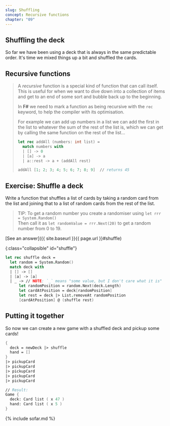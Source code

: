 ```yaml
---
slug: Shuffling
concept: Recursive functions
chapter: "09"
---
```

## Shuffling the deck
So far we have been using a deck that is always in the same predictable order.  It's time we mixed things up a bit and shuffled the cards.

## Recursive functions
> A _recursive_ function is a special kind of function that can call itself.
> This is useful for when we want to dive down into a collection of items and get to an end of some sort and bubble back up to the beginning.
> 
> In __F#__ we need to mark a function as being recursive with the `rec` keyword, to help the compiler with its optimisation.
> 
> For example we can add up numbers in a list we can add the first in the list to whatever the sum of the rest of the list is, 
> which we can get by calling the same function on the rest of the list...
> 
> ```fsharp
> let rec addAll (numbers: int list) =
>   match numbers with 
>   | [] -> 0
>   | [a] -> a
>   | a::rest -> a + (addAll rest)
> 
> addAll [1; 2; 3; 4; 5; 6; 7; 8; 9]  // returns 45
> ```

## Exercise: Shuffle a deck
Write a function that shuffles a list of cards by taking a random card from the list and joining that to a list of random cards from the rest of the list.

> TIP: To get a random number you create a randomiser using `let rrr = System.Random()`  
>      Then call it as `let randomValue = rrr.Next(20)` to get a random number from 0 to 19.

[See an answer]({{ site.baseurl }}{{ page.url }}#shuffle)

{:class="collapsible" id="shuffle"}
```fsharp
let rec shuffle deck = 
  let random = System.Random()
  match deck with 
  | [] -> []
  | [a] -> [a]
  | _ -> // NOTE: `_` means "some value, but I don't care what it is"
      let randomPosition = random.Next(deck.Length)
      let cardAtPosition = deck[randomPosition]
      let rest = deck |> List.removeAt randomPosition
      [cardAtPosition] @ (shuffle rest)
```

## Putting it together

So now we can create a new game with a shuffled deck and pickup some cards!

```fsharp
{
  deck = newDeck |> shuffle
  hand = []
}
|> pickupCard
|> pickupCard
|> pickupCard
|> pickupCard
|> pickupCard

// Result:
Game {
  deck: Card list ( x 47 )
  hand: Card list ( x 5 )
}

```


{% include sofar.md %}